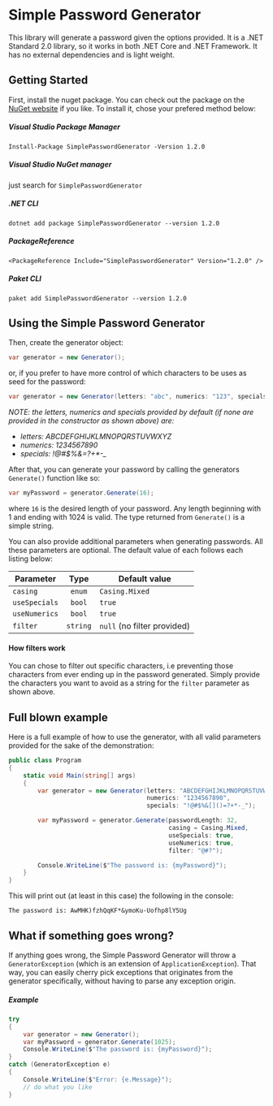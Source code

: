 # Simple Password Generator
This library will generate a password given the options provided. It is a .NET Standard 2.0 library, so it works in both .NET Core and .NET Framework. It has no external dependencies and is light weight.

## Getting Started
First, install the nuget package. You can check out the package on the [NuGet website](https://www.nuget.org/packages/SimplePasswordGenerator/) if you like. To install it, chose your prefered method below:

##### Visual Studio Package Manager
```
Install-Package SimplePasswordGenerator -Version 1.2.0
```

##### Visual Studio NuGet manager
just search for `SimplePasswordGenerator`


##### .NET CLI
```
dotnet add package SimplePasswordGenerator --version 1.2.0
```

##### PackageReference
```
<PackageReference Include="SimplePasswordGenerator" Version="1.2.0" />
```

##### Paket CLI
```
paket add SimplePasswordGenerator --version 1.2.0
```

## Using the Simple Password Generator

Then, create the generator object:

```csharp
var generator = new Generator();
```
or, if you prefer to have more control of which characters to be uses as seed for the password:

```csharp
var generator = new Generator(letters: "abc", numerics: "123", specials: "@#?");
```
_NOTE: the letters, numerics and specials provided by default (if none are provided in the constructor as shown above) are:_
+ _letters: ABCDEFGHIJKLMNOPQRSTUVWXYZ_
+ _numerics: 1234567890_
+ _specials: !@#$%&[]()=?+*-\__

After that, you can generate your password by calling the generators `Generate()` function like so:

```csharp
var myPassword = generator.Generate(16);
```

where `16` is the desired length of your password. Any length beginning with 1 and ending with 1024 is valid. The type returned from `Generate()` is a simple string.

You can also provide additional parameters when generating passwords. All these parameters are optional. The default value of each follows each listing below:

| Parameter                | Type     | Default value    |
| ------------------------ |:--------:| ---------------- |
| `casing`                 | `enum`   | `Casing.Mixed`   |
| `useSpecials`            | `bool`   | `true`           |
| `useNumerics`            | `bool`   | `true`           |
| `filter`                 | `string` | `null` (no filter provided) |

#### How filters work
You can chose to filter out specific characters, i.e preventing those characters from ever ending up in the password generated. Simply provide the characters you want to avoid as a string for the `filter` parameter as shown above.

## Full blown example
Here is a full example of how to use the generator, with all valid parameters provided for the sake of the demonstration:

```csharp
public class Program 
{
    static void Main(string[] args) 
    {
        var generator = new Generator(letters: "ABCDEFGHIJKLMNOPQRSTUVWXYZ", 
                                      numerics: "1234567890", 
                                      specials: "!@#$%&[]()=?+*-_");

        var myPassword = generator.Generate(passwordLength: 32, 
                                            casing = Casing.Mixed,
                                            useSpecials: true,
                                            useNumerics: true,
                                            filter: "@#?");

        Console.WriteLine($"The password is: {myPassword}");
    }
}
```

This will print out (at least in this case) the following in the console:
```
The password is: AwMHK)fzhQqKF*&ymoKu-Uofhp8lY5Ug
```

## What if something goes wrong?
If anything goes wrong, the Simple Password Generator will throw a `GeneratorException` (which is an extension of `ApplicationException`). That way, you can easily cherry pick exceptions that originates from the generator specifically, without having to parse any exception origin.

##### Example
``` csharp
try
{
    var generator = new Generator();
    var myPassword = generator.Generate(1025);
    Console.WriteLine($"The password is: {myPassword}");
}
catch (GeneratorException e)
{
    Console.WriteLine($"Error: {e.Message}");
    // do what you like
}
```
